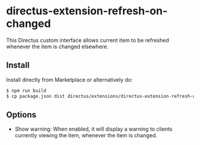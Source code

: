# directus-extension-refresh-on-changed

This Directus custom interface allows current item to be refreshed whenever the item is changed elsewhere.

## Install

Install directly from Marketplace or alternatively do:

```sh
$ npm run build
$ cp package.json dist directus/extensions/directus-extension-refresh-on-changed
```

## Options

- Show warning: When enabled, it will display a warning to clients currently viewing the item, whenever the item is changed.
